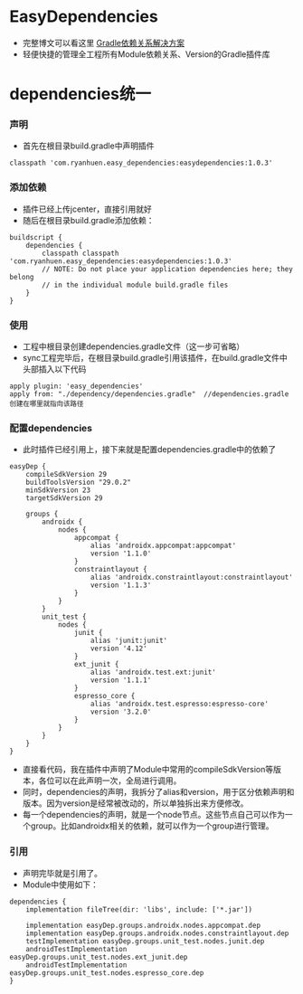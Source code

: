 # EasyDependencies
- 完整博文可以看这里 [Gradle依赖关系解决方案](https://ryanhuen.tech/blog/article/22/)
- 轻便快捷的管理全工程所有Module依赖关系、Version的Gradle插件库

# dependencies统一
### 声明
- 首先在根目录build.gradle中声明插件

```
classpath 'com.ryanhuen.easy_dependencies:easydependencies:1.0.3'
```

### 添加依赖
- 插件已经上传jcenter，直接引用就好
- 随后在根目录build.gradle添加依赖：

```
buildscript {
    dependencies {
        classpath classpath 'com.ryanhuen.easy_dependencies:easydependencies:1.0.3'
        // NOTE: Do not place your application dependencies here; they belong
        // in the individual module build.gradle files
    }
}
```
### 使用
- 工程中根目录创建dependencies.gradle文件（这一步可省略）
- sync工程完毕后，在根目录build.gradle引用该插件，在build.gradle文件中头部插入以下代码

```
apply plugin: 'easy_dependencies'
apply from: "./dependency/dependencies.gradle"  //dependencies.gradle创建在哪里就指向该路径
```

### 配置dependencies
- 此时插件已经引用上，接下来就是配置dependencies.gradle中的依赖了
```
easyDep {
    compileSdkVersion 29
    buildToolsVersion "29.0.2"
    minSdkVersion 23
    targetSdkVersion 29

    groups {
        androidx {
            nodes {
                appcompat {
                    alias 'androidx.appcompat:appcompat'
                    version '1.1.0'
                }
                constraintlayout {
                    alias 'androidx.constraintlayout:constraintlayout'
                    version '1.1.3'
                }
            }
        }
        unit_test {
            nodes {
                junit {
                    alias 'junit:junit'
                    version '4.12'
                }
                ext_junit {
                    alias 'androidx.test.ext:junit'
                    version '1.1.1'
                }
                espresso_core {
                    alias 'androidx.test.espresso:espresso-core'
                    version '3.2.0'
                }
            }
        }
    }
}
```

- 直接看代码，我在插件中声明了Module中常用的compileSdkVersion等版本，各位可以在此声明一次，全局进行调用。
- 同时，dependencies的声明，我拆分了alias和version，用于区分依赖声明和版本。因为version是经常被改动的，所以单独拆出来方便修改。
- 每一个dependencies的声明，就是一个node节点。这些节点自己可以作为一个group。比如androidx相关的依赖，就可以作为一个group进行管理。

### 引用
- 声明完毕就是引用了。
- Module中使用如下：

```
dependencies {
    implementation fileTree(dir: 'libs', include: ['*.jar'])

    implementation easyDep.groups.androidx.nodes.appcompat.dep
    implementation easyDep.groups.androidx.nodes.constraintlayout.dep
    testImplementation easyDep.groups.unit_test.nodes.junit.dep
    androidTestImplementation easyDep.groups.unit_test.nodes.ext_junit.dep
    androidTestImplementation easyDep.groups.unit_test.nodes.espresso_core.dep
}
```
